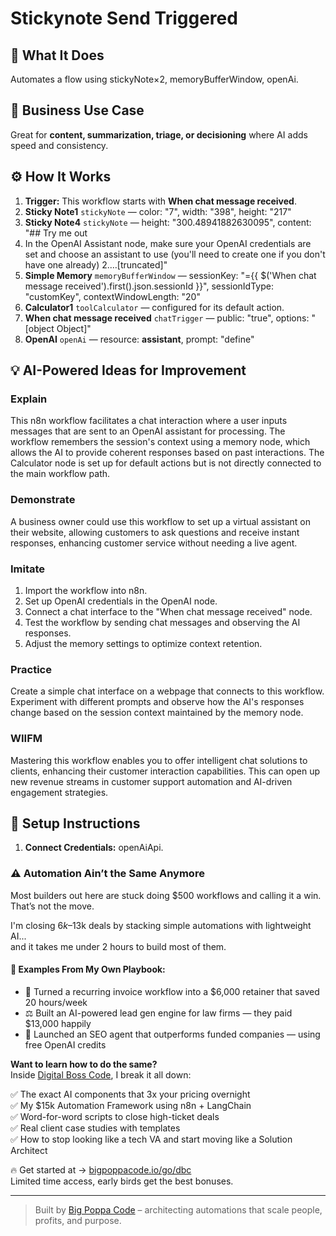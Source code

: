 # Stickynote Send Triggered
## 🚀 What It Does
Automates a flow using stickyNote×2, memoryBufferWindow, openAi.

## 💼 Business Use Case
Great for **content, summarization, triage, or decisioning** where AI adds speed and consistency.

## ⚙️ How It Works
1. **Trigger:** This workflow starts with **When chat message received**.
2. **Sticky Note1** `stickyNote` — color: "7", width: "398", height: "217"
3. **Sticky Note4** `stickyNote` — height: "300.48941882630095", content: "## Try me out
1. In the OpenAI Assistant node, make sure your OpenAI credentials are set and choose an assistant to use (you'll need to create one if you don't have one already)
2.…[truncated]"
4. **Simple Memory** `memoryBufferWindow` — sessionKey: "={{ $('When chat message received').first().json.sessionId }}", sessionIdType: "customKey", contextWindowLength: "20"
5. **Calculator1** `toolCalculator` — configured for its default action.
6. **When chat message received** `chatTrigger` — public: "true", options: "[object Object]"
7. **OpenAI** `openAi` — resource: **assistant**, prompt: "define"

## 💡 AI-Powered Ideas for Improvement
### Explain
This n8n workflow facilitates a chat interaction where a user inputs messages that are sent to an OpenAI assistant for processing. The workflow remembers the session's context using a memory node, which allows the AI to provide coherent responses based on past interactions. The Calculator node is set up for default actions but is not directly connected to the main workflow path.

### Demonstrate
A business owner could use this workflow to set up a virtual assistant on their website, allowing customers to ask questions and receive instant responses, enhancing customer service without needing a live agent.

### Imitate
1. Import the workflow into n8n.
2. Set up OpenAI credentials in the OpenAI node.
3. Connect a chat interface to the "When chat message received" node.
4. Test the workflow by sending chat messages and observing the AI responses.
5. Adjust the memory settings to optimize context retention.

### Practice
Create a simple chat interface on a webpage that connects to this workflow. Experiment with different prompts and observe how the AI's responses change based on the session context maintained by the memory node.

### WIIFM
Mastering this workflow enables you to offer intelligent chat solutions to clients, enhancing their customer interaction capabilities. This can open up new revenue streams in customer support automation and AI-driven engagement strategies.

## 🔧 Setup Instructions
1. **Connect Credentials:** openAiApi.

### ⚠️ Automation Ain’t the Same Anymore

Most builders out here are stuck doing $500 workflows and calling it a win.  
That’s not the move.  

I'm closing $6k–$13k deals by stacking simple automations with lightweight AI...  
and it takes me under 2 hours to build most of them.

#### 🧠 Examples From My Own Playbook:
- 🔁 Turned a recurring invoice workflow into a $6,000 retainer that saved 20 hours/week  
- ⚖️ Built an AI-powered lead gen engine for law firms — they paid $13,000 happily  
- 🚀 Launched an SEO agent that outperforms funded companies — using free OpenAI credits  

**Want to learn how to do the same?**  
Inside [Digital Boss Code](https://bigpoppacode.io/go/dbc), I break it all down:

✅ The exact AI components that 3x your pricing overnight  
✅ My $15k Automation Framework using n8n + LangChain  
✅ Word-for-word scripts to close high-ticket deals  
✅ Real client case studies with templates  
✅ How to stop looking like a tech VA and start moving like a Solution Architect  

🔥 Get started at → [bigpoppacode.io/go/dbc](https://bigpoppacode.io/go/dbc)  
Limited time access, early birds get the best bonuses.

---
> Built by [Big Poppa Code](https://bigpoppacode.io) – architecting automations that scale people, profits, and purpose.

